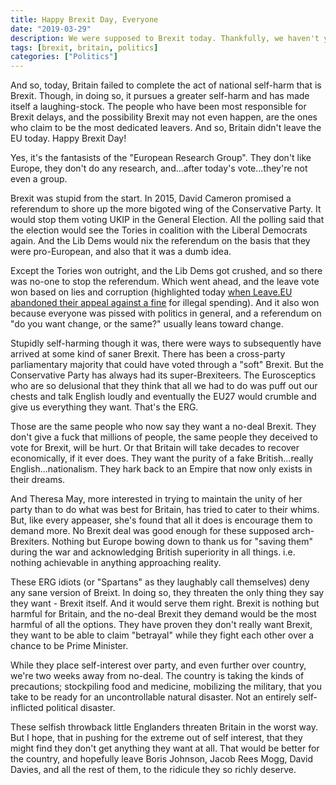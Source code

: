 ```yaml
---
title: Happy Brexit Day, Everyone
date: "2019-03-29"
description: We were supposed to Brexit today. Thankfully, we haven't yet. And it's because of the fantasists of the European Research Group. Let's hope their fantasies mean they miss out on the Brexit they want, and which would harm so many.
tags: [brexit, britain, politics]
categories: ["Politics"]
---
```


And so, today, Britain failed to complete the act of national self-harm that is Brexit. Though, in doing so, it pursues a greater self-harm and has made itself a laughing-stock. The people who have been most responsible for Brexit delays, and the possibility Brexit may not even happen, are the ones who claim to be the most dedicated leavers. And so, Britain didn't leave the EU today. Happy Brexit Day!

Yes, it's the fantasists of the "European Research Group". They don't like Europe, they don't do any research, and...after today's vote...they're not even a group.

Brexit was stupid from the start. In 2015, David Cameron promised a referendum to shore up the more bigoted wing of the Conservative Party.  It would stop them voting UKIP in the General Election. All the polling said that the election would see the Tories in coalition with the Liberal Democrats again. And the Lib Dems would nix the referendum on the basis that they were pro-European, and also that it was a dumb idea.

Except the Tories won outright, and the Lib Dems got crushed, and so there was no-one to stop the referendum. Which went ahead, and the leave vote won based on lies and corruption (highlighted today [when Leave.EU abandoned their appeal against a fine](https://www.bbc.com/news/uk-politics-44080096) for illegal spending). And it also won because everyone was pissed with politics in general, and a referendum on "do you want change, or the same?" usually leans toward change.

Stupidly self-harming though it was, there were ways to subsequently have arrived at some kind of saner Brexit. There has been a cross-party parliamentary majority that could have voted through a "soft" Brexit. But the Conservative Party has always had its super-Brexiteers. The Eurosceptics who are so delusional that they think that all we had to do was puff out our chests and talk English loudly and eventually the EU27 would crumble and give us everything they want. That's the ERG.

Those are the same people who now say they want a no-deal Brexit. They don't give a fuck that millions of people, the same people they deceived to vote for Brexit, will be hurt. Or that Britain will take decades to recover economically, if it ever does. They want the purity of a fake British...really English...nationalism. They hark back to an Empire that now only exists in their dreams.

And Theresa May, more interested in trying to maintain the unity of her party than to do what was best for Britain, has tried to cater to their whims. But, like every appeaser, she's found that all it does is encourage them to demand more. No Brexit deal was good enough for these supposed arch-Brexiters. Nothing but Europe bowing down to thank us for "saving them" during the war and acknowledging British superiority in all things. i.e. nothing achievable in anything approaching reality.

These ERG idiots (or "Spartans" as they laughably call themselves) deny any sane version of Breixt. In doing so, they threaten the only thing they say they want - Brexit itself. And it would serve them right. Brexit is nothing but harmful for Britain, and the no-deal Brexit they demand would be the most harmful of all the options. They have proven they don't really want Brexit, they want to be able to claim "betrayal" while they fight each other over a chance to be Prime Minister.

While they place self-interest over party, and even further over country, we're two weeks away from no-deal. The country is taking the kinds of precautions; stockpiling food and medicine, mobilizing the military, that you take to be ready for an uncontrollable natural disaster. Not an entirely self-inflicted political disaster. 

These selfish throwback little Englanders threaten Britain in the worst way. But I hope, that in pushing for the extreme out of self interest, that they might find they don't get anything they want at all. That would be better for the country, and hopefully leave Boris Johnson, Jacob Rees Mogg, David Davies, and all the rest of them, to the ridicule they so richly deserve.